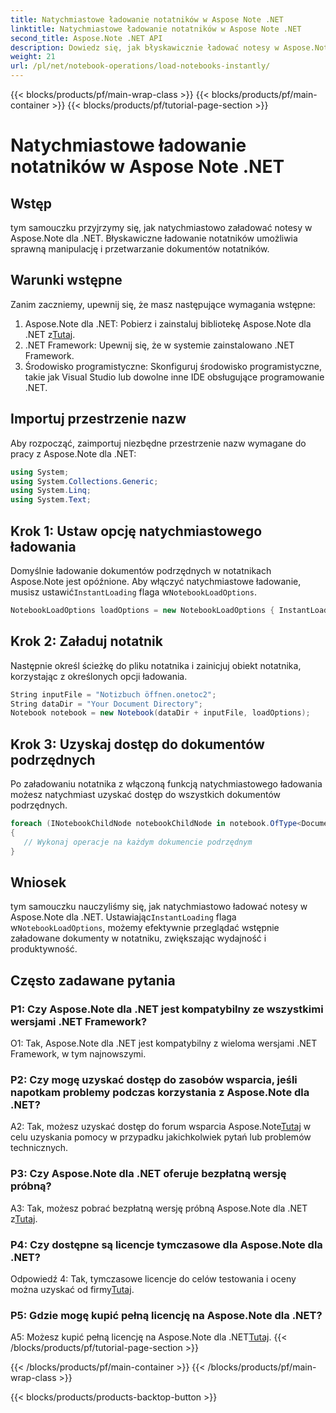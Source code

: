 ```yaml
---
title: Natychmiastowe ładowanie notatników w Aspose Note .NET
linktitle: Natychmiastowe ładowanie notatników w Aspose Note .NET
second_title: Aspose.Note .NET API
description: Dowiedz się, jak błyskawicznie ładować notesy w Aspose.Note dla .NET, aby zwiększyć wydajność i produktywność przetwarzania dokumentów.
weight: 21
url: /pl/net/notebook-operations/load-notebooks-instantly/
---
```


{{< blocks/products/pf/main-wrap-class >}}
{{< blocks/products/pf/main-container >}}
{{< blocks/products/pf/tutorial-page-section >}}

# Natychmiastowe ładowanie notatników w Aspose Note .NET

## Wstęp

tym samouczku przyjrzymy się, jak natychmiastowo załadować notesy w Aspose.Note dla .NET. Błyskawiczne ładowanie notatników umożliwia sprawną manipulację i przetwarzanie dokumentów notatników.

## Warunki wstępne

Zanim zaczniemy, upewnij się, że masz następujące wymagania wstępne:

1.  Aspose.Note dla .NET: Pobierz i zainstaluj bibliotekę Aspose.Note dla .NET z[Tutaj](https://releases.aspose.com/note/net/).
2. .NET Framework: Upewnij się, że w systemie zainstalowano .NET Framework.
3. Środowisko programistyczne: Skonfiguruj środowisko programistyczne, takie jak Visual Studio lub dowolne inne IDE obsługujące programowanie .NET.

## Importuj przestrzenie nazw

Aby rozpocząć, zaimportuj niezbędne przestrzenie nazw wymagane do pracy z Aspose.Note dla .NET:

```csharp
using System;
using System.Collections.Generic;
using System.Linq;
using System.Text;
```

## Krok 1: Ustaw opcję natychmiastowego ładowania

 Domyślnie ładowanie dokumentów podrzędnych w notatnikach Aspose.Note jest opóźnione. Aby włączyć natychmiastowe ładowanie, musisz ustawić`InstantLoading` flaga w`NotebookLoadOptions`.

```csharp
NotebookLoadOptions loadOptions = new NotebookLoadOptions { InstantLoading = true };
```

## Krok 2: Załaduj notatnik

Następnie określ ścieżkę do pliku notatnika i zainicjuj obiekt notatnika, korzystając z określonych opcji ładowania.

```csharp
String inputFile = "Notizbuch öffnen.onetoc2";
String dataDir = "Your Document Directory";
Notebook notebook = new Notebook(dataDir + inputFile, loadOptions);
```

## Krok 3: Uzyskaj dostęp do dokumentów podrzędnych

Po załadowaniu notatnika z włączoną funkcją natychmiastowego ładowania możesz natychmiast uzyskać dostęp do wszystkich dokumentów podrzędnych.

```csharp
foreach (INotebookChildNode notebookChildNode in notebook.OfType<Document>()) 
{
   // Wykonaj operacje na każdym dokumencie podrzędnym
}
```

## Wniosek

 tym samouczku nauczyliśmy się, jak natychmiastowo ładować notesy w Aspose.Note dla .NET. Ustawiając`InstantLoading` flaga w`NotebookLoadOptions`, możemy efektywnie przeglądać wstępnie załadowane dokumenty w notatniku, zwiększając wydajność i produktywność.

## Często zadawane pytania

### P1: Czy Aspose.Note dla .NET jest kompatybilny ze wszystkimi wersjami .NET Framework?

O1: Tak, Aspose.Note dla .NET jest kompatybilny z wieloma wersjami .NET Framework, w tym najnowszymi.

### P2: Czy mogę uzyskać dostęp do zasobów wsparcia, jeśli napotkam problemy podczas korzystania z Aspose.Note dla .NET?

 A2: Tak, możesz uzyskać dostęp do forum wsparcia Aspose.Note[Tutaj](https://forum.aspose.com/c/note/28) w celu uzyskania pomocy w przypadku jakichkolwiek pytań lub problemów technicznych.

### P3: Czy Aspose.Note dla .NET oferuje bezpłatną wersję próbną?

 A3: Tak, możesz pobrać bezpłatną wersję próbną Aspose.Note dla .NET z[Tutaj](https://releases.aspose.com/).

### P4: Czy dostępne są licencje tymczasowe dla Aspose.Note dla .NET?

 Odpowiedź 4: Tak, tymczasowe licencje do celów testowania i oceny można uzyskać od firmy[Tutaj](https://purchase.aspose.com/temporary-license/).

### P5: Gdzie mogę kupić pełną licencję na Aspose.Note dla .NET?

 A5: Możesz kupić pełną licencję na Aspose.Note dla .NET[Tutaj](https://purchase.aspose.com/buy).
{{< /blocks/products/pf/tutorial-page-section >}}

{{< /blocks/products/pf/main-container >}}
{{< /blocks/products/pf/main-wrap-class >}}

{{< blocks/products/products-backtop-button >}}
